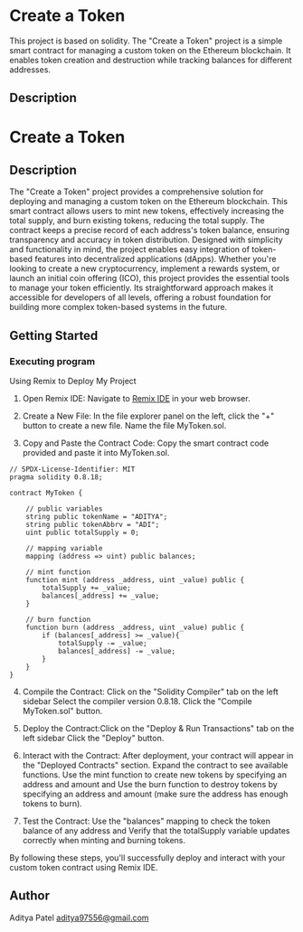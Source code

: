 # Create a Token

This project is based on solidity. The "Create a Token" project is a simple smart contract for managing a custom token on the Ethereum blockchain. It enables token creation and destruction while tracking balances for different addresses.

## Description

# Create a Token

## Description

The "Create a Token" project provides a comprehensive solution for deploying and managing a custom token on the Ethereum blockchain. This smart contract allows users to mint new tokens, effectively increasing the total supply, and burn existing tokens, reducing the total supply. The contract keeps a precise record of each address's token balance, ensuring transparency and accuracy in token distribution. Designed with simplicity and functionality in mind, the project enables easy integration of token-based features into decentralized applications (dApps). Whether you're looking to create a new cryptocurrency, implement a rewards system, or launch an initial coin offering (ICO), this project provides the essential tools to manage your token efficiently. Its straightforward approach makes it accessible for developers of all levels, offering a robust foundation for building more complex token-based systems in the future.

## Getting Started

### Executing program

Using Remix to Deploy My Project
1. Open Remix IDE: Navigate to [Remix IDE](https://remix.ethereum.org/) in your web browser.

2. Create a New File: In the file explorer panel on the left, click the "+" button to create a new file. Name the file MyToken.sol.

3. Copy and Paste the Contract Code: Copy the smart contract code provided and paste it into MyToken.sol.
```
// SPDX-License-Identifier: MIT
pragma solidity 0.8.18;

contract MyToken {

    // public variables
    string public tokenName = "ADITYA";
    string public tokenAbbrv = "ADI";
    uint public totalSupply = 0;

    // mapping variable
    mapping (address => uint) public balances;

    // mint function
    function mint (address _address, uint _value) public {
        totalSupply += _value;
        balances[_address] += _value;
    }

    // burn function
    function burn (address _address, uint _value) public {
        if (balances[_address] >= _value){
            totalSupply -= _value;
            balances[_address] -= _value;
        }
    }
}
```
4. Compile the Contract: Click on the "Solidity Compiler" tab on the left sidebar Select the compiler version 0.8.18. Click the "Compile MyToken.sol" button.

5. Deploy the Contract:Click on the "Deploy & Run Transactions" tab on the left sidebar Click the "Deploy" button.

6. Interact with the Contract: After deployment, your contract will appear in the "Deployed Contracts" section. Expand the contract to see available functions. Use the mint function to create new tokens by specifying an address and amount and Use the burn function to destroy tokens by specifying an address and amount (make sure the address has enough tokens to burn).

7. Test the Contract: Use the "balances" mapping to check the token balance of any address and Verify that the totalSupply variable updates correctly when minting and burning tokens.

By following these steps, you'll successfully deploy and interact with your custom token contract using Remix IDE.

## Author

Aditya Patel
[aditya97556@gmail.com](https://mail.google.com/mail/u/1/#inbox?compose=GTvVlcSGMSpCxmnLdXmRgCxLWVSfxzLsDGnZvcRFGhGnhJCDDmcTCpHrVtHmrXbKjxsxZKDHRVPdJ)